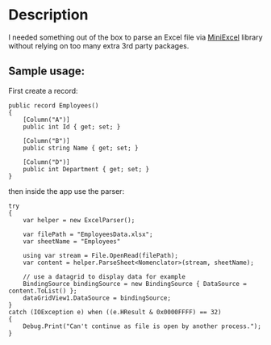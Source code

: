 # Description
I needed something out of the box to parse an Excel file via [MiniExcel](https://github.com/mini-software/MiniExcel) library without relying on too many extra 3rd party packages.

## Sample usage:
First create a record:
```
public record Employees()
{
    [Column("A")]
    public int Id { get; set; }

    [Column("B")]
    public string Name { get; set; }

    [Column("D")]
    public int Department { get; set; }
}
```
then inside the app use the parser:
```
try
{
    var helper = new ExcelParser();

    var filePath = "EmployeesData.xlsx";
    var sheetName = "Employees"

    using var stream = File.OpenRead(filePath);
    var content = helper.ParseSheet<Nomenclator>(stream, sheetName);

    // use a datagrid to display data for example
    BindingSource bindingSource = new BindingSource { DataSource = content.ToList() };
    dataGridView1.DataSource = bindingSource;
}
catch (IOException e) when ((e.HResult & 0x0000FFFF) == 32)
{
    Debug.Print("Can't continue as file is open by another process.");
}
```
